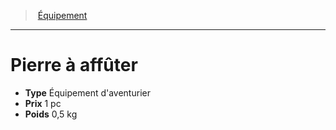 ﻿---
!EquipmentItem
Type: Équipement d'aventurier
Price: 1 pc
Weight: 0,5 kg
Id: equipment_hd.md#pierre-à-affûter
ParentLink: equipment_hd.md#Équipement
Name: Pierre à affûter
ParentName: Équipement
NameLevel: 1
Attributes: {}
---
> [Équipement](hd_equipment.md)

---

# Pierre à affûter

- **Type** Équipement d'aventurier
- **Prix** 1 pc
- **Poids** 0,5 kg

